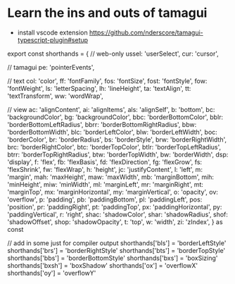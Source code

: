 # Learn the ins and outs of tamagui

- install vscode extension https://github.com/nderscore/tamagui-typescript-plugin#setup

export const shorthands = {
  // web-only
  ussel: 'userSelect',
  cur: 'cursor',

  // tamagui
  pe: 'pointerEvents',

  // text
  col: 'color',
  ff: 'fontFamily',
  fos: 'fontSize',
  fost: 'fontStyle',
  fow: 'fontWeight',
  ls: 'letterSpacing',
  lh: 'lineHeight',
  ta: 'textAlign',
  tt: 'textTransform',
  ww: 'wordWrap',

  // view
  ac: 'alignContent',
  ai: 'alignItems',
  als: 'alignSelf',
  b: 'bottom',
  bc: 'backgroundColor',
  bg: 'backgroundColor',
  bbc: 'borderBottomColor',
  bblr: 'borderBottomLeftRadius',
  bbrr: 'borderBottomRightRadius',
  bbw: 'borderBottomWidth',
  blc: 'borderLeftColor',
  blw: 'borderLeftWidth',
  boc: 'borderColor',
  br: 'borderRadius',
  bs: 'borderStyle',
  brw: 'borderRightWidth',
  brc: 'borderRightColor',
  btc: 'borderTopColor',
  btlr: 'borderTopLeftRadius',
  btrr: 'borderTopRightRadius',
  btw: 'borderTopWidth',
  bw: 'borderWidth',
  dsp: 'display',
  f: 'flex',
  fb: 'flexBasis',
  fd: 'flexDirection',
  fg: 'flexGrow',
  fs: 'flexShrink',
  fw: 'flexWrap',
  h: 'height',
  jc: 'justifyContent',
  l: 'left',
  m: 'margin',
  mah: 'maxHeight',
  maw: 'maxWidth',
  mb: 'marginBottom',
  mih: 'minHeight',
  miw: 'minWidth',
  ml: 'marginLeft',
  mr: 'marginRight',
  mt: 'marginTop',
  mx: 'marginHorizontal',
  my: 'marginVertical',
  o: 'opacity',
  ov: 'overflow',
  p: 'padding',
  pb: 'paddingBottom',
  pl: 'paddingLeft',
  pos: 'position',
  pr: 'paddingRight',
  pt: 'paddingTop',
  px: 'paddingHorizontal',
  py: 'paddingVertical',
  r: 'right',
  shac: 'shadowColor',
  shar: 'shadowRadius',
  shof: 'shadowOffset',
  shop: 'shadowOpacity',
  t: 'top',
  w: 'width',
  zi: 'zIndex',
} as const

// add in some just for compiler output
shorthands['bls'] = 'borderLeftStyle'
shorthands['brs'] = 'borderRightStyle'
shorthands['bts'] = 'borderTopStyle'
shorthands['bbs'] = 'borderBottomStyle'
shorthands['bxs'] = 'boxSizing'
shorthands['bxsh'] = 'boxShadow'
shorthands['ox'] = 'overflowX'
shorthands['oy'] = 'overflowY'
